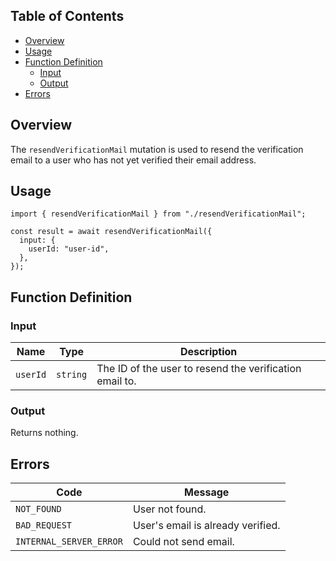 ## Table of Contents

* [Overview](#overview)
* [Usage](#usage)
* [Function Definition](#function-definition)
    * [Input](#input)
    * [Output](#output)
* [Errors](#errors)

## Overview

The `resendVerificationMail` mutation is used to resend the verification email to a user who has not yet verified their email address.

## Usage

```
import { resendVerificationMail } from "./resendVerificationMail";

const result = await resendVerificationMail({
  input: {
    userId: "user-id",
  },
});
```

## Function Definition

### Input

| Name | Type | Description |
|---|---|---|
| `userId` | `string` | The ID of the user to resend the verification email to. |

### Output

Returns nothing.

## Errors

| Code | Message |
|---|---|
| `NOT_FOUND` | User not found. |
| `BAD_REQUEST` | User's email is already verified. |
| `INTERNAL_SERVER_ERROR` | Could not send email. |
